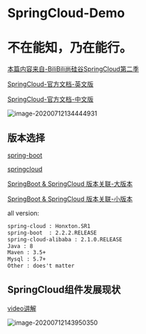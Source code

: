 # SpringCloud-Demo

# 不在能知，乃在能行。

[本篇内容来自-BiliBili尚硅谷SpringCloud第二季](https://www.bilibili.com/medialist/play/ml1008246138)

[SpringCloud-官方文档-英文版](https://cloud.spring.io/spring-cloud-static/Hoxton.SR1/reference/htmlsingle/)

[SpringCloud-官方文档-中文版](https://bookstack.cn/read/spring-cloud-docs/docs-index.md)

![image-20200712134444931](E:\my_project\spring_cloud_demo\doc\image-20200712134444931.png)

## 版本选择

[spring-boot](https://github.com/spring-projects/spring-boot/wiki/Spring-Boot-2.0-Release-Notes)

[springcloud](https://github.com/spring-projects/spring-cloud/wiki)

[SpringBoot & SpringCloud 版本关联-大版本](https://spring.io/projects/spring-cloud#overview)

[SpringBoot & SpringCloud 版本关联-小版本](https://start.spring.io/actuator/info)

all version:

```tex
spring-cloud : Honxton.SR1
spring-boot  : 2.2.2.RELEASE
spring-cloud-alibaba : 2.1.0.RELEASE
Java : 8
Maven : 3.5+
Mysql : 5.7+
Other : does't matter
```

## SpringCloud组件发展现状

[video讲解](https://www.bilibili.com/video/BV18E411x7eT?p=4)

![image-20200712143950350](E:\my_project\spring_cloud_demo\doc\image-20200712143950350.png) 